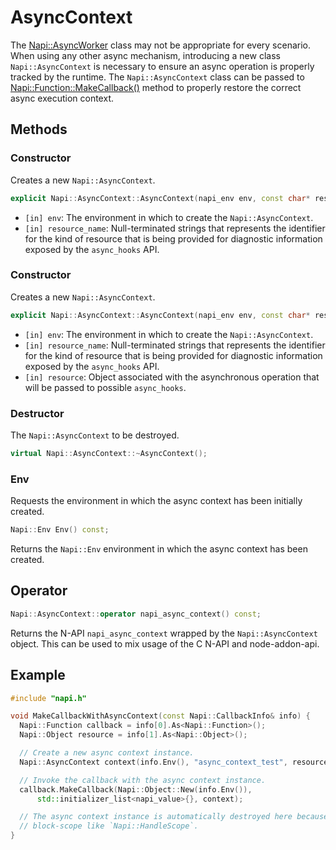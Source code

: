 # AsyncContext

The [Napi::AsyncWorker](async_worker.md) class may not be appropriate for every
scenario. When using any other async mechanism, introducing a new class
`Napi::AsyncContext` is necessary to ensure an async operation is properly
tracked by the runtime. The `Napi::AsyncContext` class can be passed to
[Napi::Function::MakeCallback()](function.md) method to properly restore the
correct async execution context.

## Methods

### Constructor

Creates a new `Napi::AsyncContext`.

```cpp
explicit Napi::AsyncContext::AsyncContext(napi_env env, const char* resource_name);
```

- `[in] env`: The environment in which to create the `Napi::AsyncContext`.
- `[in] resource_name`: Null-terminated strings that represents the
identifier for the kind of resource that is being provided for diagnostic
information exposed by the `async_hooks` API.

### Constructor

Creates a new `Napi::AsyncContext`.

```cpp
explicit Napi::AsyncContext::AsyncContext(napi_env env, const char* resource_name, const Napi::Object& resource);
```

- `[in] env`: The environment in which to create the `Napi::AsyncContext`.
- `[in] resource_name`: Null-terminated strings that represents the
identifier for the kind of resource that is being provided for diagnostic
information exposed by the `async_hooks` API.
- `[in] resource`: Object associated with the asynchronous operation that
will be passed to possible `async_hooks`.

### Destructor

The `Napi::AsyncContext` to be destroyed.

```cpp
virtual Napi::AsyncContext::~AsyncContext();
```

### Env

Requests the environment in which the async context has been initially created.

```cpp
Napi::Env Env() const;
```

Returns the `Napi::Env` environment in which the async context has been created.

## Operator

```cpp
Napi::AsyncContext::operator napi_async_context() const;
```

Returns the N-API `napi_async_context` wrapped by the `Napi::AsyncContext`
object. This can be used to mix usage of the C N-API and node-addon-api.

## Example

```cpp
#include "napi.h"

void MakeCallbackWithAsyncContext(const Napi::CallbackInfo& info) {
  Napi::Function callback = info[0].As<Napi::Function>();
  Napi::Object resource = info[1].As<Napi::Object>();

  // Create a new async context instance.
  Napi::AsyncContext context(info.Env(), "async_context_test", resource);

  // Invoke the callback with the async context instance.
  callback.MakeCallback(Napi::Object::New(info.Env()),
      std::initializer_list<napi_value>{}, context);

  // The async context instance is automatically destroyed here because it's
  // block-scope like `Napi::HandleScope`.
}
```
